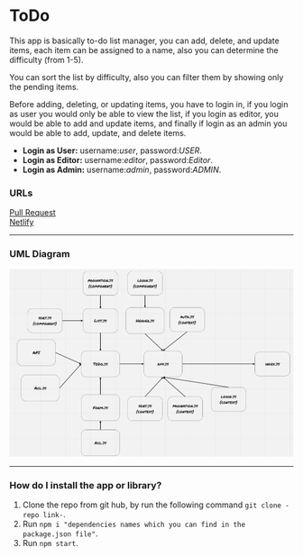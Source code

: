 # ToDo

This app is basically to-do list manager, you can add, delete, and update items, each item can be assigned to a name, also you can determine the difficulty (from 1-5).

You can sort the list by difficulty, also you can filter them by showing only the pending items.

Before adding, deleting, or updating items, you have to login in, if you login as user you would only be able to view the list, if you login as editor, you would be able to add and update items, and finally if login as  an admin you would be able to add, update, and delete items.

* **Login as User:** username:*user*, password:*USER*.
* **Login as Editor:** username:*editor*, password:*Editor*.
* **Login as Admin:** username:*admin*, password:*ADMIN*.

### URLs

[Pull Request](https://github.com/BasharNofal/Todo/pull/5)\
[Netlify](https://bn-todo.netlify.app/)

<hr>

### UML Diagram

![UML](./assets/ToDo-ph4.png)

<hr>

### How do I install the app or library?

1. Clone the repo from git hub, by run the following command `git clone -repo link-`.
2. Run `npm i "dependencies names which you can find in the package.json file"`.
3. Run `npm start`.
